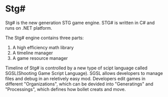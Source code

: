 # Stg# #

Stg# is the new generation STG game engine. STG# is written in C# and runs on .NET platform.

The Stg# engine contains three parts:

1. A high efficiency math library
2. A timeline manager
3. A game resource manager

Timeline of Stg# is controlled by a new type of scipt language called SGSL(Shooting Game Script Language). SGSL allows developers to manage files and debug in an reletively easy mod. Developers edit games in different "Organizations", which can be devided into "Generatings" and "Processings", which defines how bollet creats and move.